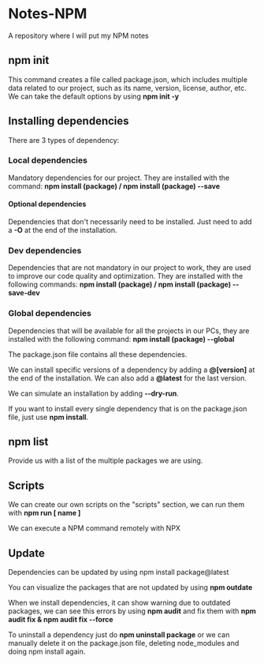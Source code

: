 # Notes-NPM
A repository where I will put my NPM notes
## npm init
This command creates a file called package.json, which includes multiple data related to our project, such as its name, version, license, author, etc. We can take the default options by using **npm init -y**
## Installing dependencies

There are 3 types of dependency:

### Local dependencies

Mandatory dependencies for our project. They are installed with the command: **npm install (package) / npm install (package) --save**

#### Optional dependencies
Dependencies that don't necessarily need to be installed. Just need to add a **-O** at the end of the installation.

### Dev dependencies

Dependencies that are not mandatory in our project to work, they are used to improve our code quality and optimization. They are installed with the following commands: **npm install (package) / npm install (package) --save-dev**

### Global dependencies

Dependencies that will be available for all the projects in our PCs, they are installed with the following command: **npm install (package) --global**


The package.json file contains all these dependencies.

We can install specific versions of a dependency by adding a **@[version]** at the end of the installation. We can also add a **@latest** for the last version.

We can simulate an installation by adding **--dry-run**.

If you want to install every single dependency that is on the package.json file, just use **npm install**.

## npm list

Provide us with a list of the multiple packages we are using.

## Scripts
We can create our own scripts on the "scripts" section, we can run them with **npm run [ name ]**

We can execute a NPM command remotely with NPX

## Update
Dependencies can be updated by using npm install package@latest

You can visualize the packages that are not updated by using **npm outdate**

When we install dependencies, it can show warning due to outdated packages, we can see this errors by using **npm audit** and fix them with **npm audit fix & npm audit fix --force**

To uninstall a dependency just do **npm uninstall package** or we can manually delete it on the package.json file, deleting node_modules and doing npm install again.